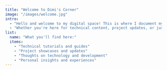 ```yaml
---
title: "Welcome to Dimi's Corner"
image: "/images/welcome.jpg"
intro:
  - "Hello and welcome to my digital space! This is where I document my journey through technology, share insights, and connect with fellow enthusiasts."
  - "Whether you're here for technical content, project updates, or just browsing around, I hope you find something interesting."
list:
  name: "What you'll find here:"
  items:
    - "Technical tutorials and guides"
    - "Project showcases and updates" 
    - "Thoughts on technology and development"
    - "Personal insights and experiences"
---
```

